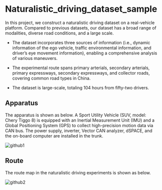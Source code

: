 # Naturalistic_driving_dataset_sample
In this project, we construct a naturalistic driving dataset on a real-vehicle platform. 
Compared to previous datasets, our dataset has a broad range of modalities, diverse road conditions, and a large scale. 

- The dataset incorporates three sources of information (i.e., dynamic information of the ego vehicle, traffic environmental information, and driver’s eye movement information), enabling a comprehensive analysis of various maneuvers.

- The experimental route spans primary arterials, secondary arterials, primary expressways, secondary expressways, and collector roads, covering common road types in China. 

- The dataset is large-scale, totaling 104 hours from fifty-two drivers. 

## Apparatus

The apparatus is shown as below. A Sport Utility Vehicle (SUV, model: Chery Tiggo 8) is equipped with an Inertial Measurement Unit (IMU) and a Global Positioning System (GPS) to collect high-precision motion data via CAN bus. The power supply, inverter, Vector CAN analyzer, dSPACE, and the on-board computer are installed in the trunk.

![github1](https://github.com/lijy1516/Naturalistic_driving_dataset_sample/assets/77088809/25defbd5-e3b1-45ff-81fb-bea8b6c98524)

## Route

The route map in the naturalistic driving experiments is shown as below.

![github2](https://github.com/lijy1516/Naturalistic_driving_dataset_sample/assets/77088809/e20873d0-dec4-4baf-9038-35214928ab2d)


